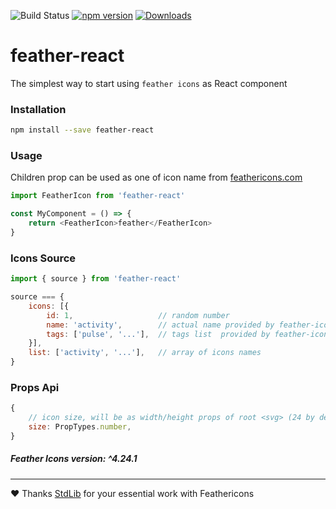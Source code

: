 ![Build Status](https://drone.dayler.dev/api/badges/iknpx/feather-react/status.svg)
[![npm version](https://badge.fury.io/js/feather-react.svg)](https://badge.fury.io/js/feather-react)
[![Downloads](http://img.shields.io/npm/dm/feather-react.svg?style=flat)](https://npmjs.org/package/feather-react)

# feather-react
The simplest way to start using `feather icons` as React component

### Installation
```bash
npm install --save feather-react
```

### Usage
Children prop can be used as one of icon name from [feathericons.com](https://feathericons.com/)

```javascript
import FeatherIcon from 'feather-react'

const MyComponent = () => {
    return <FeatherIcon>feather</FeatherIcon>
}
```

### Icons Source
```javascript
import { source } from 'feather-react'

source === {
    icons: [{
        id: 1,                   // random number
        name: 'activity',        // actual name provided by feather-icons
        tags: ['pulse', '...'],  // tags list  provided by feather-icons
    }],
    list: ['activity', '...'],   // array of icons names
}
```

### Props Api
```javascript
{
    // icon size, will be as width/height props of root <svg> (24 by default)
    size: PropTypes.number,
}
```


##### Feather Icons version: ^4.24.1

---

:heart: Thanks [StdLib](https://stdlib.com) for your essential work with Feathericons
